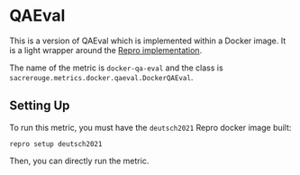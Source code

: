 # QAEval
This is a version of QAEval which is implemented within a Docker image.
It is a light wrapper around the [Repro implementation](https://github.com/danieldeutsch/repro/tree/master/models/deutsch2021).

The name of the metric is `docker-qa-eval` and the class is `sacrerouge.metrics.docker.qaeval.DockerQAEval`.

## Setting Up
To run this metric, you must have the `deutsch2021` Repro docker image built:
```shell script
repro setup deutsch2021
```
Then, you can directly run the metric.
